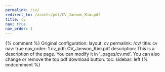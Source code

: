 ```yaml
---
permalink: /cv/
redirect_to: /assets/pdf/CV_Jaewon_Kim.pdf
title: cv
nav: true
nav_order: 1
---
```


{% comment %}
Original configuration:
layout: cv
permalink: /cv/
title: cv
nav: true
nav_order: 1
cv_pdf: CV_Jaewon_Kim.pdf
description: This is a description of the page. You can modify it in '_pages/cv.md'. You can also change or remove the top pdf download button.
toc:
  sidebar: left
{% endcomment %}
